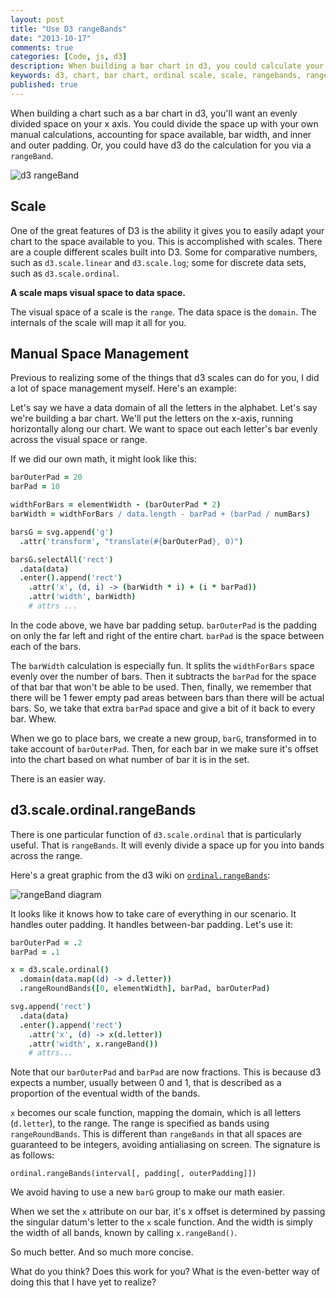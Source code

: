 ```yaml
---
layout: post
title: "Use D3 rangeBands"
date: "2013-10-17"
comments: true
categories: [Code, js, d3]
description: When building a bar chart in d3, you could calculate your own bar widths and padding or you could have d3 do it for you
keywords: d3, chart, bar chart, ordinal scale, scale, rangebands, rangeroundbands
published: true
---
```


When building a chart such as a bar chart in d3, you'll want an evenly divided space on your x axis.  You could divide the space up with your own manual calculations, accounting for space available, bar width, and inner and outer padding.  Or, you could have d3 do the calculation for you via a `rangeBand`.

![d3 rangeBand](http://i.imgur.com/JEniNrp.jpg)

<!--more-->

## Scale

One of the great features of D3 is the ability it gives you to easily adapt your chart to the space available to you.  This is accomplished with scales.  There are a couple different scales built into D3.  Some for comparative numbers, such as `d3.scale.linear` and `d3.scale.log`; some for discrete data sets, such as `d3.scale.ordinal`.

**A scale maps visual space to data space.**

The visual space of a scale is the `range`.  The data space is the `domain`.  The internals of the scale will map it all for you.

## Manual Space Management

Previous to realizing some of the things that d3 scales can do for you, I did a lot of space management myself.  Here's an example:

Let's say we have a data domain of all the letters in the alphabet.  Let's say we're building a bar chart.  We'll put the letters on the x-axis, running horizontally along our chart.  We want to space out each letter's bar evenly across the visual space or range.

If we did our own math, it might look like this:

```coffeescript brought-to-you-by.coffee
barOuterPad = 20
barPad = 10

widthForBars = elementWidth - (barOuterPad * 2)
barWidth = widthForBars / data.length - barPad + (barPad / numBars)

barsG = svg.append('g')
  .attr('transform', "translate(#{barOuterPad}, 0)")

barsG.selectAll('rect')
  .data(data)
  .enter().append('rect')
    .attr('x', (d, i) -> (barWidth * i) + (i * barPad))
    .attr('width', barWidth)
    # attrs ...
```

In the code above, we have bar padding setup.  `barOuterPad` is the padding on only the far left and right of the entire chart.  `barPad` is the space between each of the bars.

The `barWidth` calculation is especially fun.  It splits the `widthForBars` space evenly over the number of bars.  Then it subtracts the `barPad` for the space of that bar that won't be able to be used.  Then, finally, we remember that there will be 1 fewer empty pad areas between bars than there will be actual bars.  So, we take that extra `barPad` space and give a bit of it back to every bar.  Whew.

When we go to place bars, we create a new group, `barG`, transformed in to take account of `barOuterPad`.  Then, for each bar in we make sure it's offset into the chart based on what number of bar it is in the set.

There is an easier way.

## d3.scale.ordinal.rangeBands

There is one particular function of `d3.scale.ordinal` that is particularly useful.  That is `rangeBands`.  It will evenly divide a space up for you into bands across the range.

Here's a great graphic from the d3 wiki on [`ordinal.rangeBands`](https://github.com/mbostock/d3/wiki/Ordinal-Scales#wiki-ordinal_rangeBands):

![rangeBand diagram](https://f.cloud.github.com/assets/230541/538688/46c298c0-c193-11e2-9a7e-15d9abcfab9b.png)

It looks like it knows how to take care of everything in our scenario.  It handles outer padding.  It handles between-bar padding.  Let's use it:

```coffeescript made-possible-by.coffee
barOuterPad = .2
barPad = .1

x = d3.scale.ordinal()
  .domain(data.map((d) -> d.letter))
  .rangeRoundBands([0, elementWidth], barPad, barOuterPad)

svg.append('rect')
  .data(data)
  .enter().append('rect')
    .attr('x', (d) -> x(d.letter))
    .attr('width', x.rangeBand())
    # attrs...
```

Note that our `barOuterPad` and `barPad` are now fractions.  This is because d3 expects a number, usually between 0 and 1, that is described as a proportion of the eventual width of the bands.

`x` becomes our scale function, mapping the domain, which is all letters (`d.letter`), to the range.  The range is specified as bands using `rangeRoundBands`.  This is different than `rangeBands` in that all spaces are guaranteed to be integers, avoiding antialiasing on screen.  The signature is as follows:


`ordinal.rangeBands(interval[, padding[, outerPadding]])`

We avoid having to use a new `barG` group to make our math easier.

When we set the `x` attribute on our bar, it's x offset is determined by passing the singular datum's letter to the `x` scale function.  And the width is simply the width of all bands, known by calling `x.rangeBand()`.

So much better.  And so much more concise.

What do you think?  Does this work for you?  What is the even-better way of doing this that I have yet to realize?

